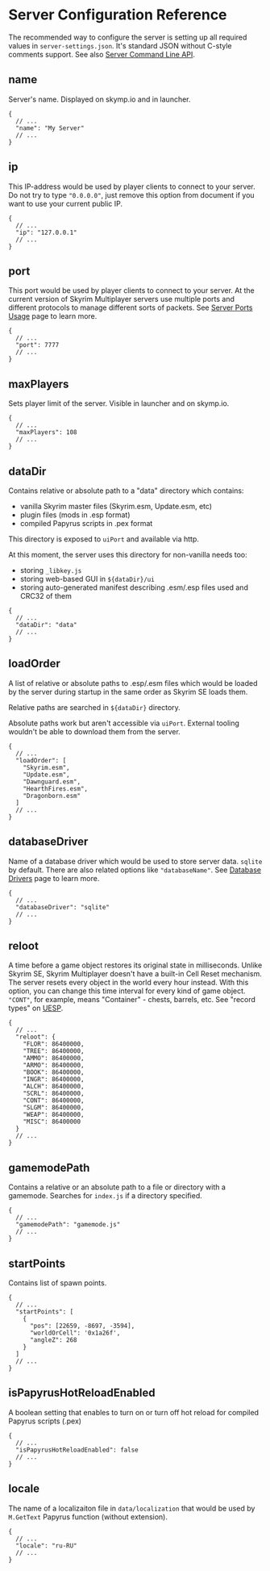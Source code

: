 # Server Configuration Reference

The recommended way to configure the server is setting up all required values in `server-settings.json`. It's standard JSON without C-style comments support. See also [Server Command Line API](docs_server_command_line_api.md).

## name

Server's name. Displayed on skymp.io and in launcher.

```json5
{
  // ...
  "name": "My Server"
  // ...
}
```

## ip

This IP-address would be used by player clients to connect to your server. Do not try to type `"0.0.0.0"`, just remove this option from document if you want to use your current public IP.

```json5
{
  // ...
  "ip": "127.0.0.1"
  // ...
}
```

## port

This port would be used by player clients to connect to your server. At the current version of Skyrim Multiplayer servers use multiple ports and different protocols to manage different sorts of packets. See [Server Ports Usage](docs_server_ports_usage.md) page to learn more.

```json5
{
  // ...
  "port": 7777
  // ...
}
```

## maxPlayers

Sets player limit of the server. Visible in launcher and on skymp.io.

```json5
{
  // ...
  "maxPlayers": 108
  // ...
}
```

## dataDir

Contains relative or absolute path to a "data" directory which contains:
* vanilla Skyrim master files (Skyrim.esm, Update.esm, etc)
* plugin files (mods in .esp format)
* compiled Papyrus scripts in .pex format

This directory is exposed to `uiPort` and available via http.

At this moment, the server uses this directory for non-vanilla needs too:
* storing `_libkey.js`
* storing web-based GUI in `${dataDir}/ui`
* storing auto-generated manifest describing .esm/.esp files used and CRC32 of them

```json5
{
  // ...
  "dataDir": "data"
  // ...
}
```

## loadOrder

A list of relative or absolute paths to .esp/.esm files which would be loaded by the server during startup in the same order as Skyrim SE loads them. 

Relative paths are searched in `${dataDir}` directory.

Absolute paths work but aren't accessible via `uiPort`. External tooling wouldn't be able to download them from the server.

```json5
{
  // ...
  "loadOrder": [
    "Skyrim.esm",
    "Update.esm",
    "Dawnguard.esm",
    "HearthFires.esm",
    "Dragonborn.esm"
  ]
  // ...
}
```

## databaseDriver

Name of a database driver which would be used to store server data. `sqlite` by default. There are also related options like `"databaseName"`. See [Database Drivers](docs_database_drivers.md) page to learn more.

```json5
{
  // ...
  "databaseDriver": "sqlite"
  // ...
}
```

## reloot

A time before a game object restores its original state in milliseconds. Unlike Skyrim SE, Skyrim Multiplayer doesn't have a built-in Cell Reset mechanism. The server resets every object in the world every hour instead. With this option, you can change this time interval for every kind of game object. `"CONT"`, for example, means "Container" - chests, barrels, etc. See "record types" on [UESP](https://en.uesp.net/wiki/Skyrim_Mod:Mod_File_Format).

```json5
{
  // ...
  "reloot": {
    "FLOR": 86400000,
    "TREE": 86400000,
    "AMMO": 86400000,
    "ARMO": 86400000,
    "BOOK": 86400000,
    "INGR": 86400000,
    "ALCH": 86400000,
    "SCRL": 86400000,
    "CONT": 86400000,
    "SLGM": 86400000,
    "WEAP": 86400000,
    "MISC": 86400000
  }
  // ...
}
```

## gamemodePath

Contains a relative or an absolute path to a file or directory with a gamemode.
Searches for `index.js` if a directory specified.

```json5
{
  // ...
  "gamemodePath": "gamemode.js"
  // ...
}
```

## startPoints

Contains list of spawn points.

```json5
{
  // ...
  "startPoints": [
    {
      "pos": [22659, -8697, -3594],
      "worldOrCell": '0x1a26f',
      "angleZ": 268
    }
  ]
  // ...
}
```

## isPapyrusHotReloadEnabled

A boolean setting that enables to turn on or turn off hot reload for compiled Papyrus scripts (.pex)

```json5
{
  // ...
  "isPapyrusHotReloadEnabled": false
  // ...
}
```

## locale

The name of a localizaiton file in `data/localization` that would be used by `M.GetText` Papyrus function (without extension).

```json5
{
  // ...
  "locale": "ru-RU"
  // ...
}
```
